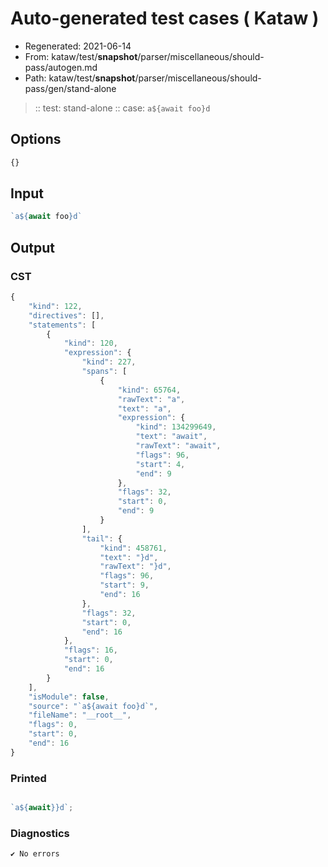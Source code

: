 # Auto-generated test cases ( Kataw )
- Regenerated: 2021-06-14
- From: kataw/test/__snapshot__/parser/miscellaneous/should-pass/autogen.md
- Path: kataw/test/__snapshot__/parser/miscellaneous/should-pass/gen/stand-alone
> :: test: stand-alone
> :: case: `a${await foo}d`
## Options

`````js
{}
`````
## Input

`````js
`a${await foo}d`
`````
## Output

### CST

```javascript
{
    "kind": 122,
    "directives": [],
    "statements": [
        {
            "kind": 120,
            "expression": {
                "kind": 227,
                "spans": [
                    {
                        "kind": 65764,
                        "rawText": "a",
                        "text": "a",
                        "expression": {
                            "kind": 134299649,
                            "text": "await",
                            "rawText": "await",
                            "flags": 96,
                            "start": 4,
                            "end": 9
                        },
                        "flags": 32,
                        "start": 0,
                        "end": 9
                    }
                ],
                "tail": {
                    "kind": 458761,
                    "text": "}d",
                    "rawText": "}d",
                    "flags": 96,
                    "start": 9,
                    "end": 16
                },
                "flags": 32,
                "start": 0,
                "end": 16
            },
            "flags": 16,
            "start": 0,
            "end": 16
        }
    ],
    "isModule": false,
    "source": "`a${await foo}d`",
    "fileName": "__root__",
    "flags": 0,
    "start": 0,
    "end": 16
}
```

### Printed

```javascript

`a${await}}d`;

```

### Diagnostics

```javascript
✔ No errors
```

